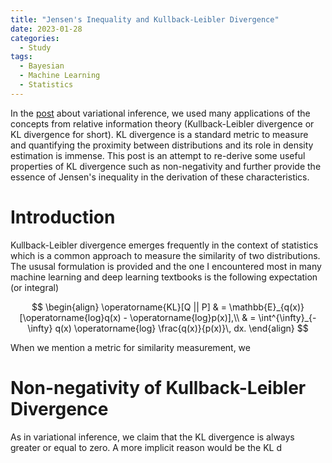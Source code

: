 ```yaml
---
title: "Jensen's Inequality and Kullback-Leibler Divergence"
date: 2023-01-28
categories:
  - Study
tags:
  - Bayesian
  - Machine Learning
  - Statistics
---
```


In the [post](https://callmequant.github.io/study/variational-inference/) about variational inference, we used many applications 
of the concepts from relative information theory (Kullback-Leibler divergence or KL divergence for short). KL divergence is a standard metric
to measure and quantifying the proximity between distributions and its role in density estimation is immense.
This post is an attempt to re-derive some useful properties of KL divergence such as non-negativity and further
provide the essence of Jensen's inequality in the derivation of these characteristics.

# Introduction
Kullback-Leibler divergence emerges frequently in the context of statistics which is a common approach to measure the similarity of two distributions. The ususal formulation is provided and the one I encountered most in many machine learning and deep learning textbooks is the following expectation (or integral)

$$
\begin{align}
\operatorname{KL}[Q || P] & = \mathbb{E}_{q(x)} [\operatorname{log}q(x) - \operatorname{log}p(x)],\\
& = \int^{\infty}_{-\infty} q(x) \operatorname{log} \frac{q(x)}{p(x)}\, dx.
\end{align}
$$ 

When we mention a metric for similarity measurement, we 



# Non-negativity of Kullback-Leibler Divergence 
As in variational inference, we claim that the KL divergence is always greater or equal to zero. A more implicit reason would be the KL d











